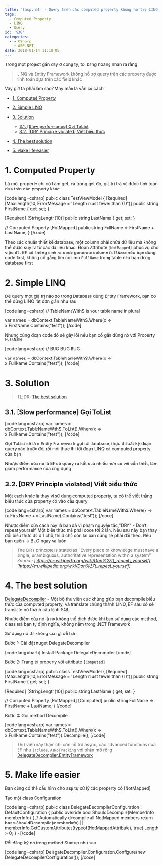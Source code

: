 ```yaml
---
title: '[asp.net] - Query trên các computed property không hỗ trợ LINQ'
tags:
  - Computed Property
  - LINQ
  - Query
id: '938'
categories:
  - - CSharp
    - ASP.NET
date: 2018-01-14 11:18:05
---
```


Trong một project gần đây ở công ty, tôi bàng hoàng nhận ra rằng:

> LINQ và Entity Framework không hỗ trợ query trên các property được tính toán dựa trên các field khác

Vậy giờ ta phải làm sao? May mắn là vẫn có cách
<!-- more -->
*   [1. Computed Property](#1-computed-property)
*   [2. Simple LINQ](#2-simple-linq)
*   [3. Solution](#3-solution)
    
    *   [3.1. \[Slow performance\] Gọi ToList](#31-slow-performance-gọi-tolist)
    *   [3.2. \[DRY Principle violated\] Viết biểu thức](#32-dry-principle-violated-viết-biểu-thức)
*   [4. The best solution](#4-the-best-solution)
*   [5. Make life easier](#5-make-life-easier)

# 1. Computed Property

Là một property chỉ có hàm get, và trong get đó, giá trị trả về được tính toán dựa trên các property khác

\[code lang=csharp\] public class TestViewModel { \[Required\] \[MaxLength(10, ErrorMessage = "Length must fewer than {1}")\] public string FirstName { get; set; }

\[Required\] \[StringLength(10)\] public string LastName { get; set; }

// Computed Property \[NotMapped\] public string FullName => FirstName + LastName; } \[/code\]

Theo các chuẩn thiết kế database, một column phải chứa dữ liệu mà không thể được suy ra từ các dữ liệu khác. Đoạn Attribute `[NotMapped]` phục vụ cho việc đó. EF sẽ không sinh ra code generate column `FullName` nếu bạn dùng code first, không cố gắng tìm column `FullName` trong table nếu bạn dùng database first

# 2. Simple LINQ

Để query một giá trị nào đó trong Database dùng Entity Framework, bạn có thể dùng LINQ rất đơn giản như sau

\[code lang=csharp\] // TableNameWithS is your table name in plural

var names = dbContext.TableNameWithS.Where(x => x.FirstName.Contains("test")); \[/code\]

Nhưng cũng đoạn code đó sẽ gây lỗi nếu bạn cố gắn dùng nó với Property `FullName`

\[code lang=csharp\] // BUG BUG BUG

var names = dbContext.TableNameWithS.Where(x => x.FullName.Contains("test")); \[/code\]

# 3. Solution

> TL;DR: [The best solution](#4-the-best-solution)

## 3.1. \[Slow performance\] Gọi ToList

\[code lang=csharp\] var names = dbContext.TableNameWithS.ToList().Where(x => x.FullName.Contains("test")); \[/code\]

Gọi ToList sẽ làm Entity Framework gọi tới database, thực thi bất kỳ đoạn query nào trước đó, rồi mới thực thi tới đoạn LINQ có computed property của bạn

Nhược điểm của nó là EF sẽ query ra kết quả nhiều hơn so với cần thiết, làm giảm performance của ứng dụng

## 3.2. \[DRY Principle violated\] Viết biểu thức

Một cách khác là thay vì sử dụng computed property, ta có thể viết thẳng biểu thức của property đó vào câu query

\[code lang=csharp\] var names = dbContext.TableNameWithS.Where(x => (x.FirstName + x.LastName).Contains("test")); \[/code\]

Nhược điểm của cách này là bạn đã vi phạm nguyên tắc "DRY" - Don't repeat yourself. Một biểu thức mà phải code tới 2 lần. Nếu sau này bạn thay đổi biểu thức đó ở 1 chỗ, thì ở chỗ còn lại bạn cũng sẽ phải đổi theo. Nếu bạn quên -> BUG ngay và luôn

> The DRY principle is stated as "Every piece of knowledge must have a single, unambiguous, authoritative representation within a system" _Source: [https://en.wikipedia.org/wiki/Don%27t\_repeat\_yourself](https://en.wikipedia.org/wiki/Don%27t_repeat_yourself)_

# 4. The best solution

[DelegateDecompiler](https://github.com/hazzik/DelegateDecompiler) - Một bộ thư viện cực khủng giúp bạn decompile biểu thức của computed property, và translate chúng thành LINQ, EF sau đó sẽ translate nó thành câu lệnh SQL.

Nhược điểm của nó là nó không thể dịch được khi bạn sử dụng các method, class mà bạn tự định nghĩa, không nằm trong .NET Framework

Sử dụng nó thì không còn gì dễ hơn

Bước 1: Cài đặt nuget DelegateDecompiler

\[code lang=bash\] Install-Package DelegateDecompiler \[/code\]

Bước 2: Trang trí property với attribute `[Computed]`

\[code lang=csharp\] public class TestViewModel { \[Required\] \[MaxLength(10, ErrorMessage = "Length must fewer than {1}")\] public string FirstName { get; set; }

\[Required\] \[StringLength(10)\] public string LastName { get; set; }

// Computed Property \[NotMapped\] \[Computed\] public string FullName => FirstName + LastName; } \[/code\]

Bước 3: Gọi method Decompile

\[code lang=csharp\] var names = dbContext.TableNameWithS.ToList().Where(x => x.FullName.Contains("test")).Decompile(); \[/code\]

> Thư viện này thậm chí còn hỗ trợ async, các advanced functions của EF như `Include`, `AsNoTracking` với phần mở rộng [DelegateDecompiler.EntityFramework](https://nuget.org/packages/DelegateDecompiler.EntityFramework)

# 5. Make life easier

Bạn cũng có thể cấu hình cho asp tự xử lý các property có \[NotMapped\]

Tạo một class Configuration

\[code lang=csharp\] public class DelegateDecompilerConfiguration : DefaultConfiguration { public override bool ShouldDecompile(MemberInfo memberInfo) { // Automatically decompile all NotMapped members return base.ShouldDecompile(memberInfo) || memberInfo.GetCustomAttributes(typeof(NotMappedAttribute), true).Length > 0; } } \[/code\]

Rồi đăng ký nó trong method Startup như sau

\[code lang=csharp\] DelegateDecompiler.Configuration.Configure(new DelegateDecompilerConfiguration()); \[/code\]